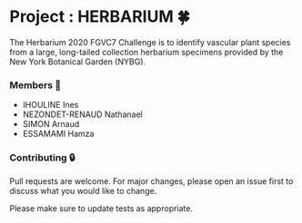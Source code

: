 # **Project : HERBARIUM** :four_leaf_clover:

The Herbarium 2020 FGVC7 Challenge is to identify vascular plant species from a large, long-tailed collection herbarium specimens provided by the New York Botanical Garden (NYBG). 

### **Members** :construction_worker:
- IHOULINE Ines
- NEZONDET-RENAUD Nathanael
- SIMON Arnaud
- ESSAMAMI Hamza


### **Contributing** :lock:
Pull requests are welcome. For major changes, please open an issue first 
to discuss what you would like to change.

Please make sure to update tests as appropriate.


